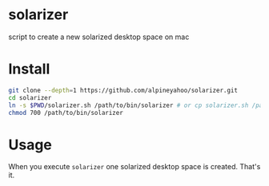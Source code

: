 # solarizer
script to create a new solarized desktop space on mac

# Install
```bash
git clone --depth=1 https://github.com/alpineyahoo/solarizer.git
cd solarizer
ln -s $PWD/solarizer.sh /path/to/bin/solarizer # or cp solarizer.sh /path/to/bin/solarier
chmod 700 /path/to/bin/solarizer
```

# Usage
When you execute `solarizer` one solarized desktop space is created. That's it.
